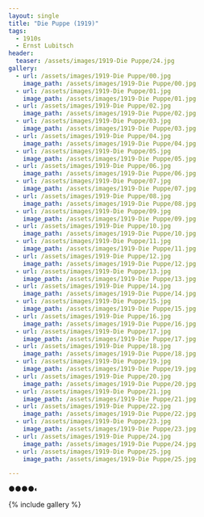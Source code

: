 ```yaml
---
layout: single
title: "Die Puppe (1919)"
tags:
  - 1910s 
  - Ernst Lubitsch
header:
  teaser: /assets/images/1919-Die Puppe/24.jpg
gallery:
  - url: /assets/images/1919-Die Puppe/00.jpg
    image_path: /assets/images/1919-Die Puppe/00.jpg  
  - url: /assets/images/1919-Die Puppe/01.jpg
    image_path: /assets/images/1919-Die Puppe/01.jpg
  - url: /assets/images/1919-Die Puppe/02.jpg
    image_path: /assets/images/1919-Die Puppe/02.jpg
  - url: /assets/images/1919-Die Puppe/03.jpg
    image_path: /assets/images/1919-Die Puppe/03.jpg
  - url: /assets/images/1919-Die Puppe/04.jpg
    image_path: /assets/images/1919-Die Puppe/04.jpg
  - url: /assets/images/1919-Die Puppe/05.jpg
    image_path: /assets/images/1919-Die Puppe/05.jpg
  - url: /assets/images/1919-Die Puppe/06.jpg
    image_path: /assets/images/1919-Die Puppe/06.jpg
  - url: /assets/images/1919-Die Puppe/07.jpg
    image_path: /assets/images/1919-Die Puppe/07.jpg
  - url: /assets/images/1919-Die Puppe/08.jpg
    image_path: /assets/images/1919-Die Puppe/08.jpg
  - url: /assets/images/1919-Die Puppe/09.jpg
    image_path: /assets/images/1919-Die Puppe/09.jpg
  - url: /assets/images/1919-Die Puppe/10.jpg
    image_path: /assets/images/1919-Die Puppe/10.jpg
  - url: /assets/images/1919-Die Puppe/11.jpg
    image_path: /assets/images/1919-Die Puppe/11.jpg
  - url: /assets/images/1919-Die Puppe/12.jpg
    image_path: /assets/images/1919-Die Puppe/12.jpg
  - url: /assets/images/1919-Die Puppe/13.jpg
    image_path: /assets/images/1919-Die Puppe/13.jpg
  - url: /assets/images/1919-Die Puppe/14.jpg
    image_path: /assets/images/1919-Die Puppe/14.jpg
  - url: /assets/images/1919-Die Puppe/15.jpg
    image_path: /assets/images/1919-Die Puppe/15.jpg
  - url: /assets/images/1919-Die Puppe/16.jpg
    image_path: /assets/images/1919-Die Puppe/16.jpg
  - url: /assets/images/1919-Die Puppe/17.jpg
    image_path: /assets/images/1919-Die Puppe/17.jpg
  - url: /assets/images/1919-Die Puppe/18.jpg
    image_path: /assets/images/1919-Die Puppe/18.jpg
  - url: /assets/images/1919-Die Puppe/19.jpg
    image_path: /assets/images/1919-Die Puppe/19.jpg
  - url: /assets/images/1919-Die Puppe/20.jpg
    image_path: /assets/images/1919-Die Puppe/20.jpg
  - url: /assets/images/1919-Die Puppe/21.jpg
    image_path: /assets/images/1919-Die Puppe/21.jpg
  - url: /assets/images/1919-Die Puppe/22.jpg
    image_path: /assets/images/1919-Die Puppe/22.jpg
  - url: /assets/images/1919-Die Puppe/23.jpg
    image_path: /assets/images/1919-Die Puppe/23.jpg
  - url: /assets/images/1919-Die Puppe/24.jpg
    image_path: /assets/images/1919-Die Puppe/24.jpg
  - url: /assets/images/1919-Die Puppe/25.jpg
    image_path: /assets/images/1919-Die Puppe/25.jpg

---
```

●●●●◐

{% include gallery %}
